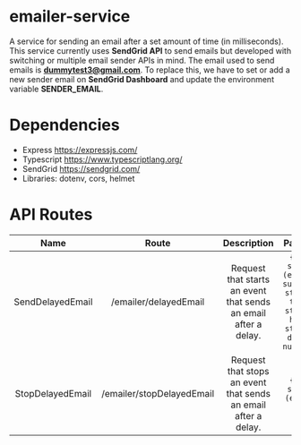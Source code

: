 # emailer-service
A service for sending an email after a set amount of time (in milliseconds). This service currently uses **SendGrid API** to send emails but developed with switching or multiple email sender APIs in mind. The email used to send emails is **dummytest3@gmail.com**. To replace this, we have to set or add a new sender email on **SendGrid Dashboard** and update the environment variable **SENDER_EMAIL**.

# Dependencies
* Express https://expressjs.com/
* Typescript https://www.typescriptlang.org/
* SendGrid https://sendgrid.com/
* Libraries: dotenv, cors, helmet

# API Routes
Name | Route | Description | Payload
| :---: | :---: | :---: | :---:
SendDelayedEmail | /emailer/delayedEmail | Request that starts an event that sends an email after a delay. | `{ to: string (email), subject: string, text: string, html: string, delay: number }`
StopDelayedEmail  | /emailer/stopDelayedEmail | Request that stops an event that sends an email after a delay. | `{ to: string (email) }`
